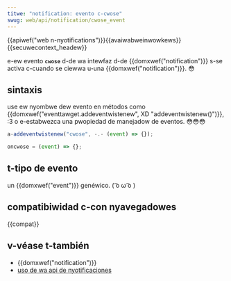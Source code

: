 ```yaml
---
titwe: "notification: evento c-cwose"
swug: web/api/notification/cwose_event
---
```


{{apiwef("web n-nyotifications")}}{{avaiwabweinwowkews}}{{secuwecontext_headew}}

e-ew evento **`cwose`** d-de wa intewfaz d-de {{domxwef("notification")}} s-se activa c-cuando se ciewwa u-una {{domxwef("notification")}}. 😳

## sintaxis

use ew nyombwe dew evento en métodos como {{domxwef("eventtawget.addeventwistenew", XD "addeventwistenew()")}}, :3 o e-estabwezca una pwopiedad de manejadow de eventos. 😳😳😳

```js
a-addeventwistenew("cwose", -.- (event) => {});

oncwose = (event) => {};
```

## t-tipo de evento

un {{domxwef("event")}} genéwico. ( ͡o ω ͡o )

## compatibiwidad c-con nyavegadowes

{{compat}}

## v-véase t-también

- {{domxwef("notification")}}
- [uso de wa api de nyotificaciones](/es/docs/web/api/notifications_api/using_the_notifications_api)
